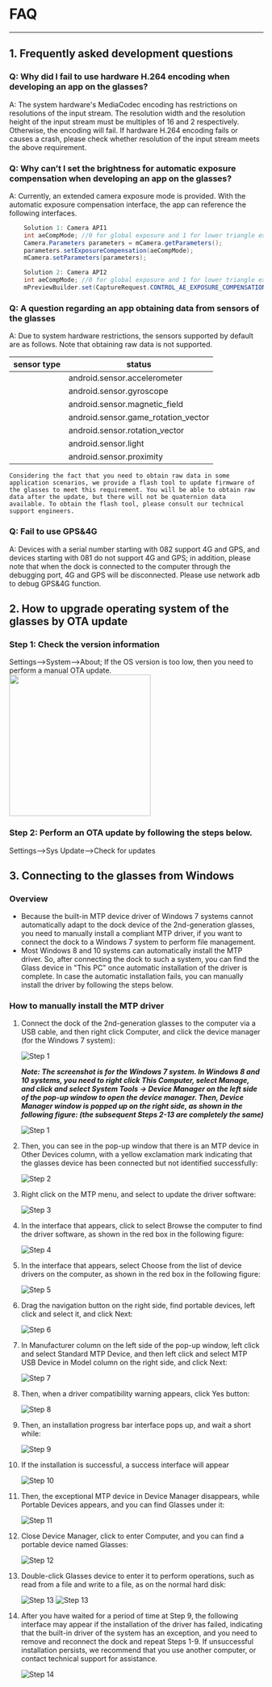 # FAQ

---------


## 1. Frequently asked development questions

### **Q: Why did I fail to use hardware H.264 encoding when developing an app on the glasses?**

A: The system hardware's MediaCodec encoding has restrictions on resolutions of the input stream. The resolution width and the resolution height of the input stream must be multiples of 16 and 2 respectively. Otherwise, the encoding will fail. If hardware H.264 encoding fails or causes a crash, please check whether resolution of the input stream meets the above requirement.

### **Q: Why can’t I set the brightness for automatic exposure compensation when developing an app on the glasses?**

A: Currently, an extended camera exposure mode is provided. With the automatic exposure compensation interface, the app can reference the following interfaces.

```java
    Solution 1: Camera API1
	int aeCompMode; //0 for global exposure and 1 for lower triangle exposure
	Camera.Parameters parameters = mCamera.getParameters();
	parameters.setExposureCompensation(aeCompMode);
	mCamera.setParameters(parameters);

	Solution 2: Camera API2
	int aeCompMode; //0 for global exposure and 1 for lower triangle exposure
	mPreviewBuilder.set(CaptureRequest.CONTROL_AE_EXPOSURE_COMPENSATION, aeCompMode);

```


### **Q: A question regarding an app obtaining data from sensors of the glasses**

A: Due to system hardware restrictions, the sensors supported by default are as follows. Note that obtaining raw data is not supported.

| sensor type       |  status    |
| ----------------------------------- | ---- |
    | android.sensor.accelerometer | Fail |
    | android.sensor.gyroscope            | Fail |
    | android.sensor.magnetic_field       | Fail |
    | android.sensor.game_rotation_vector | OK |
    | android.sensor.rotation_vector      | OK |
    | android.sensor.light                | OK |
    | android.sensor.proximity            | OK |

	Considering the fact that you need to obtain raw data in some application scenarios, we provide a flash tool to update firmware of the glasses to meet this requirement. You will be able to obtain raw data after the update, but there will not be quaternion data available. To obtain the flash tool, please consult our technical support engineers.


### **Q: Fail to use GPS&4G**
A: Devices with a serial number starting with 082 support 4G and GPS, and devices starting with 081 do not support 4G and GPS; in addition, please note that when the dock is connected to the computer through the debugging port, 4G and GPS will be disconnected. Please use network adb to debug GPS&4G function.



## 2. How to upgrade operating system of the glasses by OTA update

### Step 1: Check the version information
Settings-->System-->About; If the OS version is too low, then you need to perform a manual OTA update.	 
<img width="280" src="images/image001.png">

### Step 2: Perform an OTA update by following the steps below.	 
Settings-->Sys Update-->Check for updates	 
## 3. Connecting to the glasses from Windows

### Overview

* Because the built-in MTP device driver of Windows 7 systems cannot automatically adapt to the dock device of the 2nd-generation glasses, you need to manually install a compliant MTP driver, if you want to connect the dock to a Windows 7 system to perform file management.
* Most Windows 8 and 10 systems can automatically install the MTP driver. So, after connecting the dock to such a system, you can find the Glass device in "This PC" once automatic installation of the driver is complete. In case the automatic installation fails, you can manually install the driver by following the steps below.

### How to manually install the MTP driver

1. Connect the dock of the 2nd-generation glasses to the computer via a USB cable, and then right click Computer, and click the device manager (for the Windows 7 system):

    ![Step 1](images2/1.png "Step 1")

    ***Note: The screenshot is for the Windows 7 system. In Windows 8 and 10 systems, you need to right click This Computer, select Manage, and click and select System Tools -> Device Manager on the left side of the pop-up window to open the device manager. Then, Device Manager window is popped up on the right side, as shown in the following figure: (the subsequent Steps 2-13 are completely the same)***
    
    ![Step 1](images2/2.png "Step 1")

2. Then, you can see in the pop-up window that there is an MTP device in Other Devices column, with a yellow exclamation mark indicating that the glasses device has been connected but not identified successfully:

    ![Step 2](images2/3.png "Step 2")

3. Right click on the MTP menu, and select to update the driver software:

    ![Step 3](images2/4.png "Step 3")

4. In the interface that appears, click to select Browse the computer to find the driver software, as shown in the red box in the following figure:

    ![Step 4](images2/5.png "Step 4")

5. In the interface that appears, select Choose from the list of device drivers on the computer, as shown in the red box in the following figure:

    ![Step 5](images2/6.png "Step 5")

6. Drag the navigation button on the right side, find portable devices, left click and select it, and click Next:

    ![Step 6](images2/7.png "Step 6")
    
7. In Manufacturer column on the left side of the pop-up window, left click and select Standard MTP Device, and then left click and select MTP USB Device in Model column on the right side, and click Next:

    ![Step 7](images2/8.png "Step 7")
    
8. Then, when a driver compatibility warning appears, click Yes button:

    ![Step 8](images2/9.png "Step 8")

9. Then, an installation progress bar interface pops up, and wait a short while:

    ![Step 9](images2/10.png "Step 9")
    
10. If the installation is successful, a success interface will appear

    ![Step 10](images2/11.png "Step 10")
    
11. Then, the exceptional MTP device in Device Manager disappears, while Portable Devices appears, and you can find Glasses under it:

    ![Step 11](images2/12.png "Step 11")
    
12. Close Device Manager, click to enter Computer, and you can find a portable device named Glasses:

    ![Step 12](images2/13.png "Step 12")
    
13. Double-click Glasses device to enter it to perform operations, such as read from a file and write to a file, as on the normal hard disk:

    ![Step 13](images2/14.png "Step 13")
    ![Step 13](images2/15.png "Step 13")
    
14. After you have waited for a period of time at Step 9, the following interface may appear if the installation of the driver has failed, indicating that the built-in driver of the system has an exception, and you need to remove and reconnect the dock and repeat Steps 1-9. If unsuccessful installation persists, we recommend that you use another computer, or contact technical support for assistance.

    ![Step 14](images2/16.png "Step 14")


```

